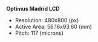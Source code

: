 **Optimus Madrid LCD**

- Resolution: 480x800 (px)
- Active Area: 56.16x93.60 (mm)
- Pitch: 117 (microns)
